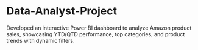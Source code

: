 # Data-Analyst-Project
Developed an interactive Power BI dashboard to analyze Amazon product sales, showcasing YTD/QTD performance, top categories, and product trends with dynamic filters.
